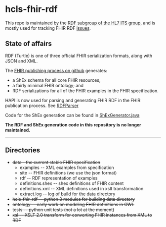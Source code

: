 # hcls-fhir-rdf
This repo is maintained by the [RDF subgroup of the HL7 ITS group](https://confluence.hl7.org/pages/viewpage.action?pageId=66922543), and is mostly used for tracking FHIR RDF [issues](https://github.com/w3c/hcls-fhir-rdf/issues).

## State of affairs
RDF (Turtle) is one of three official FHIR serialization formats, along with JSON and XML.

The [FHIR publishing process on github](https://github.com/HL7/fhir) generates:
* a ShEx schema for all core FHIR resources,
* a fairly minimal FHIR ontology; and
* RDF serializations for all of the FHIR examples in the FHIR specification.   

HAPI is now used for parsing and generating FHIR RDF in the FHIR publication process.  See [RDFParser](https://github.com/hapifhir/hapi-fhir/blob/master/hapi-fhir-base/src/main/java/ca/uhn/fhir/parser/RDFParser.java)

Code for the ShEx generation can be found in [ShExGenerator.java](https://github.com/hapifhir/org.hl7.fhir.core/blob/master/org.hl7.fhir.r5/src/main/java/org/hl7/fhir/r5/conformance/ShExGenerator.java)

<span color="red">**The RDF and ShEx generation code in this repository is no longer maintained.**</span>

---------

## Directories
* <del>data - the current stable FHIR specification</del>
  * examples -- XML examples from specification
  * site -- FHIR definitions (we use the json format)
  * rdf -- RDF representation of examples
  * definitions.shex -- shex definitions of FHIR content
  * definitions.xml -- XML definitions used in xslt transformation
  * extract.log -- log of build for the data directory
* <del>hcls_fhir_rdf -- python 3 modules for building data directory</del>
* <del>ontology -- early work on modeling FHIR definitions in OWL</del>
* <del>tests -- python unit tests (not a lot at the moment)</del>
* <del>xsl -- XSLT 2.0 transform for converting FHIR instances from XML to RDF</del>

